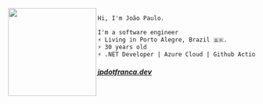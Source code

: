 <img align="left" height="180" src="https://media1.giphy.com/media/v1.Y2lkPTc5MGI3NjExZm83ajdpMTU2emswM2U2ZmJ5bjl0c2FxZ2xnd3hncWlnZGs0d2d2bCZlcD12MV9pbnRlcm5hbF9naWZfYnlfaWQmY3Q9Zw/QB9rcSDaqJKz3Qa6AG/giphy.gif"/>


```diff
Hi, I'm João Paulo.

I'm a software engineer
⚡ Living in Porto Alegre, Brazil 🇧🇷.
⚡ 30 years old
⚡ .NET Developer | Azure Cloud | Github Action | Software Architecture | 
```

####  *[jpdotfranca.dev]([https://anabastos.dev](https://jpdotfranca.github.io/))* 
